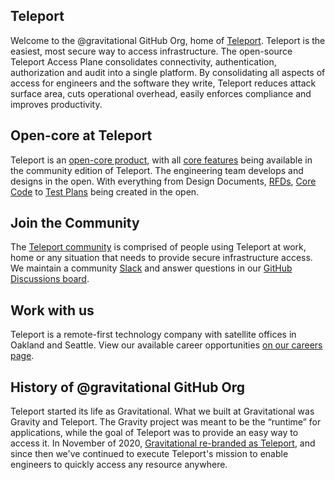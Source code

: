 ## Teleport

Welcome to the @gravitational GitHub Org, home of [Teleport](https://goteleport.com/). Teleport is the easiest, most secure way to access infrastructure. The open-source Teleport Access Plane consolidates connectivity, authentication, authorization and audit into a single platform. By consolidating all aspects of access for engineers and the software they write, Teleport reduces attack surface area, cuts operational overhead, easily enforces compliance and improves productivity.

## Open-core at Teleport
Teleport is an [open-core product](https://en.wikipedia.org/wiki/Open-core_model), with all [core features](https://goteleport.com/features/) being available in the community edition of Teleport. The engineering team develops and designs in the open. With everything from Design Documents, [RFDs](https://github.com/gravitational/teleport/tree/master/rfd), [Core Code](https://github.com/gravitational/teleport/) to [Test Plans](https://github.com/gravitational/teleport/issues?q=is%3Aclosed+Test+Plan) being created in the open.

## Join the Community
The [Teleport community](https://goteleport.com/community/) is comprised of people using Teleport at work, home or any situation that needs to provide secure infrastructure access. We maintain a community [Slack](https://goteleport.com/slack/) and answer questions in our [GitHub Discussions board](https://github.com/gravitational/teleport/discussions).

## Work with us
Teleport is a remote-first technology company with satellite offices in Oakland and Seattle. View our available career opportunities [on our careers page](https://goteleport.com/careers/).

## History of @gravitational GitHub Org
Teleport started its life as Gravitational. What we built at Gravitational was Gravity and Teleport. The Gravity project was meant to be the “runtime” for applications, while the goal of Teleport was to provide an easy way to access it. In November of 2020, [Gravitational re-branded as Teleport](https://goteleport.com/blog/gravitational-is-teleport/), and since then we've continued to execute Teleport's mission to enable engineers to quickly access any resource anywhere.
